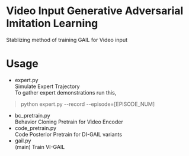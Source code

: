 # Video Input Generative Adversarial Imitation Learning

Stablizing method of training GAIL for Video input

# Usage

- expert.py  
Simulate Expert Trajectory  
To gather expert demonstrations run this,
> python expert.py --record --episode=[EPISODE_NUM]
- bc_pretrain.py  
Behavior Cloning Pretrain for Video Encoder
- code_pretrain.py  
Code Posterior Pretrain for DI-GAIL variants
- gail.py  
(main) Train VI-GAIL

